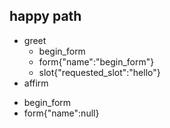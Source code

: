 ## happy path
* greet
  - begin_form
  - form{"name":"begin_form"}
  - slot{"requested_slot":"hello"}
* affirm
 - begin_form
 - form{"name":null}

